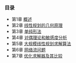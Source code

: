 ### 目录
- 第1章 [概述](https://datawhalechina.github.io/pumpkin-book/#/chapter1/chapter1)
- 第2章 [线性规划的几何原理](https://datawhalechina.github.io/pumpkin-book/#/chapter2/chapter2)
- 第3章 [单纯形法](https://datawhalechina.github.io/pumpkin-book/#/chapter3/chapter3)
- 第4章 [对偶理论和敏感度分析](https://datawhalechina.github.io/pumpkin-book/#/chapter4/chapter4)
- 第5章 [大规模线性规划求解算法](https://datawhalechina.github.io/pumpkin-book/#/chapter5/chapter5)
- 第6章 [网络流问题](https://datawhalechina.github.io/pumpkin-book/#/chapter6/chapter6)
- 第7章 [优化求解器及其比较](https://datawhalechina.github.io/pumpkin-book/#/chapter7/chapter7)
